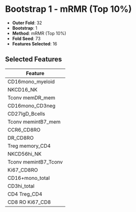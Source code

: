# Bootstrap 1 - mRMR (Top 10%)

- **Outer Fold**: 32
- **Bootstrap**: 1
- **Method**: mRMR (Top 10%)
- **Fold Seed**: 73
- **Features Selected**: 16

## Selected Features

| Feature |
|---------|
| CD16mono_myeloid |
| NKCD16_NK |
| Tconv memDR_mem |
| CD16mono_CD3neg |
| CD27IgD_Bcells |
| Tconv memintB7_mem |
| CCR6_CD8RO |
| DR_CD8RO |
| Treg memory_CD4 |
| NKCD56hi_NK |
| Tconv memintB7_Tconv |
| Ki67_CD8RO |
| CD16+mono_total |
| CD3hi_total |
| CD4 Treg_CD4 |
| CD8 RO Ki67_CD8 |

